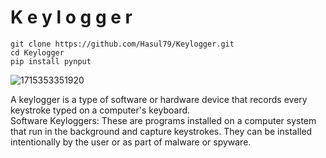 # K e y l o g g e r

```
git clone https://github.com/Hasul79/Keylogger.git
cd Keylogger
pip install pynput
```

![1715353351920](https://github.com/Hasul79/Keylogger/assets/95657084/1a021be0-130d-4dce-b7a1-c541cd0e7adf)


<p>
A keylogger is a type of software or hardware device that records every keystroke typed on a computer's keyboard.
<br/>
Software Keyloggers: These are programs installed on a computer system that run in the background and capture keystrokes. They can be installed intentionally by the user or as part of malware or spyware.
</p>
